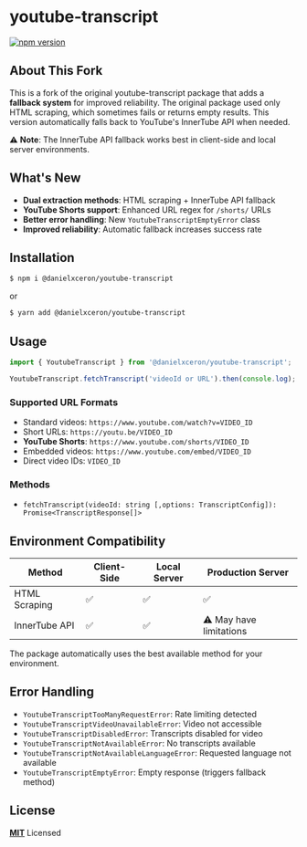 # youtube-transcript

[![npm version](https://img.shields.io/npm/v/@danielxceron/youtube-transcript.svg)](https://www.npmjs.com/package/@danielxceron/youtube-transcript)

## About This Fork

This is a fork of the original youtube-transcript package that adds a **fallback system** for improved reliability. The original package used only HTML scraping, which sometimes fails or returns empty results. This version automatically falls back to YouTube's InnerTube API when needed.

⚠️ **Note**: The InnerTube API fallback works best in client-side and local server environments.

## What's New

- **Dual extraction methods**: HTML scraping + InnerTube API fallback
- **YouTube Shorts support**: Enhanced URL regex for `/shorts/` URLs
- **Better error handling**: New `YoutubeTranscriptEmptyError` class
- **Improved reliability**: Automatic fallback increases success rate

## Installation

```bash
$ npm i @danielxceron/youtube-transcript
```

or

```bash
$ yarn add @danielxceron/youtube-transcript
```

## Usage

```js
import { YoutubeTranscript } from '@danielxceron/youtube-transcript';

YoutubeTranscript.fetchTranscript('videoId or URL').then(console.log);
```

### Supported URL Formats

- Standard videos: `https://www.youtube.com/watch?v=VIDEO_ID`
- Short URLs: `https://youtu.be/VIDEO_ID`
- **YouTube Shorts**: `https://www.youtube.com/shorts/VIDEO_ID`
- Embedded videos: `https://www.youtube.com/embed/VIDEO_ID`
- Direct video IDs: `VIDEO_ID`

### Methods

- `fetchTranscript(videoId: string [,options: TranscriptConfig]): Promise<TranscriptResponse[]>`

## Environment Compatibility

| Method        | Client-Side | Local Server | Production Server       |
| ------------- | ----------- | ------------ | ----------------------- |
| HTML Scraping | ✅          | ✅           | ✅                      |
| InnerTube API | ✅          | ✅           | ⚠️ May have limitations |

The package automatically uses the best available method for your environment.

## Error Handling

- `YoutubeTranscriptTooManyRequestError`: Rate limiting detected
- `YoutubeTranscriptVideoUnavailableError`: Video not accessible
- `YoutubeTranscriptDisabledError`: Transcripts disabled for video
- `YoutubeTranscriptNotAvailableError`: No transcripts available
- `YoutubeTranscriptNotAvailableLanguageError`: Requested language not available
- `YoutubeTranscriptEmptyError`: Empty response (triggers fallback method)

## License

**[MIT](LICENSE)** Licensed
